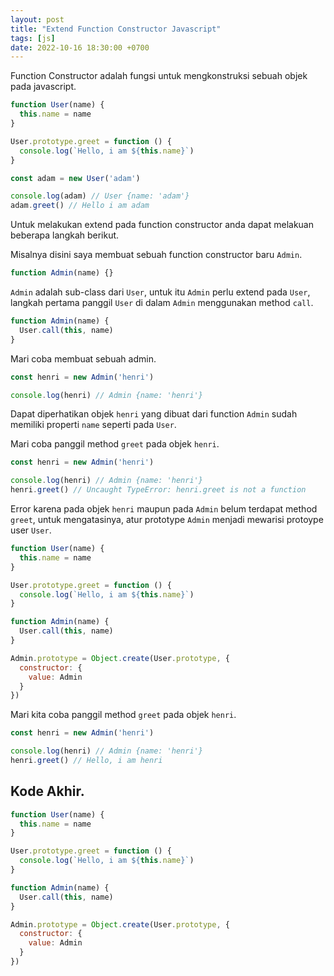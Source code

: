```yaml
---
layout: post
title: "Extend Function Constructor Javascript"
tags: [js]
date: 2022-10-16 18:30:00 +0700
---
```


Function Constructor adalah fungsi untuk mengkonstruksi sebuah objek pada javascript.

```js
function User(name) {
  this.name = name
}

User.prototype.greet = function () {
  console.log(`Hello, i am ${this.name}`)
}

const adam = new User('adam')

console.log(adam) // User {name: 'adam'}
adam.greet() // Hello i am adam
```

Untuk melakukan extend pada function constructor anda dapat melakuan beberapa langkah berikut.

Misalnya disini saya membuat sebuah function constructor baru `Admin`.

```js
function Admin(name) {}
```

`Admin` adalah sub-class dari `User`, untuk itu `Admin` perlu extend pada `User`, langkah pertama panggil `User` di dalam `Admin` menggunakan method `call`.

```js
function Admin(name) {
  User.call(this, name)
}
```

Mari coba membuat sebuah admin.

```js
const henri = new Admin('henri')

console.log(henri) // Admin {name: 'henri'}
```

Dapat diperhatikan objek `henri` yang dibuat dari function `Admin` sudah memiliki properti `name` seperti pada `User`.

Mari coba panggil method `greet` pada objek `henri`.

```js
const henri = new Admin('henri')

console.log(henri) // Admin {name: 'henri'}
henri.greet() // Uncaught TypeError: henri.greet is not a function
```

Error karena pada objek `henri` maupun pada `Admin` belum terdapat method `greet`, untuk mengatasinya, atur prototype `Admin` menjadi mewarisi protoype user `User`.

```js
function User(name) {
  this.name = name
}

User.prototype.greet = function () {
  console.log(`Hello, i am ${this.name}`)
}

function Admin(name) {
  User.call(this, name)
}

Admin.prototype = Object.create(User.prototype, {
  constructor: {
    value: Admin
  }
})
```

Mari kita coba panggil method `greet` pada objek `henri`.

```js
const henri = new Admin('henri')

console.log(henri) // Admin {name: 'henri'}
henri.greet() // Hello, i am henri
```

## Kode Akhir.

```js
function User(name) {
  this.name = name
}

User.prototype.greet = function () {
  console.log(`Hello, i am ${this.name}`)
}

function Admin(name) {
  User.call(this, name)
}

Admin.prototype = Object.create(User.prototype, {
  constructor: {
    value: Admin
  }
})
```